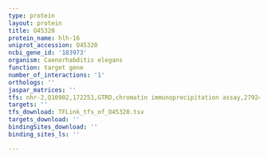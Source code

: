 ```yaml
---
type: protein
layout: protein
title: O45320
protein_name: hlh-16
uniprot_accession: O45320
ncbi_gene_id: '183973'
organism: Caenorhabditis elegans
function: target gene
number_of_interactions: '1'
orthologs: ''
jaspar_matrices: ''
tfs: nhr-2,Q10902,172251,GTRD,chromatin immunoprecipitation assay,27924024%5Buid%5D,No
targets: ''
tfs_download: TFLink_tfs_of_O45320.tsv
targets_download: ''
bindingSites_download: ''
binding_sites_ls: ''

---
```

